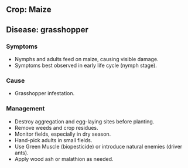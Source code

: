 ## Crop: Maize
## Disease: grasshopper

### Symptoms
- Nymphs and adults feed on maize, causing visible damage.
- Symptoms best observed in early life cycle (nymph stage).

### Cause
- Grasshopper infestation.

### Management
- Destroy aggregation and egg-laying sites before planting.
- Remove weeds and crop residues.
- Monitor fields, especially in dry season.
- Hand-pick adults in small fields.
- Use Green Muscle (biopesticide) or introduce natural enemies (driver ants).
- Apply wood ash or malathion as needed.